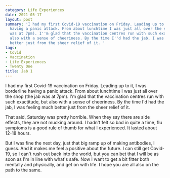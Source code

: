 ```yaml
---
category: Life Experiences
date: 2021-05-17
layout: post
summary: 'I had my first Covid-19 vaccination on Friday. Leading up to it, I was borderline
  having a panic attack. From about lunchtime I was just all over the shop (the jab
  was at 7pm). I''m glad that the vaccination centres run with such exactitude, but
  also with a sense of cheeriness. By the time I''d had the jab, I was feeling much
  better just from the sheer relief of it. '
tags:
- Covid
- Vaccination
- Life Experiences
- Twenty One
title: Jab 1
---
```


I had my first Covid-19 vaccination on Friday. Leading up to it, I was borderline having a panic attack. From about lunchtime I was just all over the shop (the jab was at 7pm). I'm glad that the vaccination centres run with such exactitude, but also with a sense of cheeriness. By the time I'd had the jab, I was feeling much better just from the sheer relief of it. 

That said, Saturday was pretty horrible. When they say there are side effects, they are not mucking around. I hadn't felt so bad in quite a time, flu symptoms is a good rule of thumb for what I experienced. It lasted about 12-18 hours.

But I was fine the next day, just that big ramp up of making antibodies, I guess. And it makes me feel a positive about the future. I can still get Covid-19, so I can't rush out back into the world, but you can bet that I will be as soon as I'm in line with what's safe. Now I want to get a bit fitter both mentally and physically, and get on with life. I hope you are all also on the path to the same.